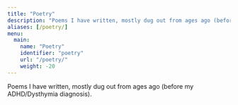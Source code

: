 ```yaml
---
title: "Poetry"
description: "Poems I have written, mostly dug out from ages ago (before my ADHD/Dysthymia diagnosis)."
aliases: [/poetry/]
menu:
  main:
    name: "Poetry"
    identifier: "poetry"
    url: "/poetry/"
    weight: -20
---
```


Poems I have written, mostly dug out from ages ago (before my ADHD/Dysthymia diagnosis).